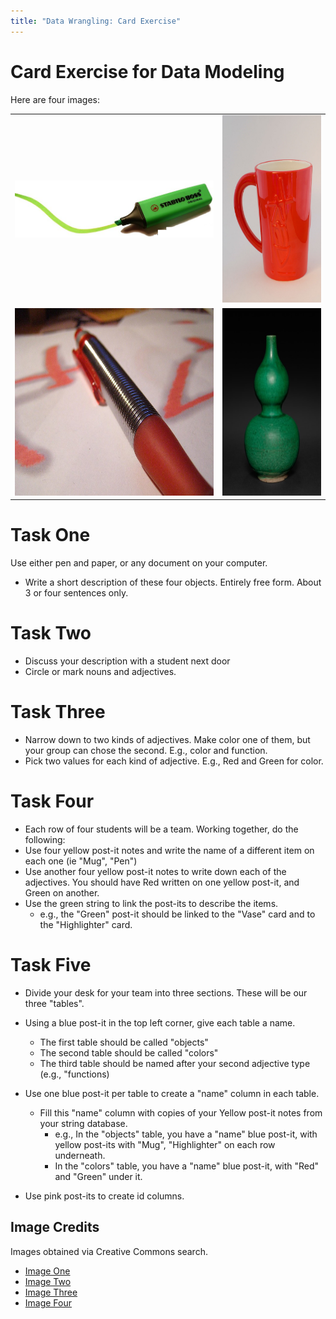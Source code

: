 ```yaml
---
title: "Data Wrangling: Card Exercise"
---
```

Card Exercise for Data Modeling
===================================

Here are four images:

<table>
<tr>
  <td><img src="images/image_one.png" alt="Image one" width="400"></td>
  <td><img src="images/image_two.jpg" alt="Image two" height="300"></td>
</tr>
<tr>
  <td><img src="images/image_three.jpg" alt="Image three" height="300"></td>
  <td><img src="images/image_four.jpg" alt="Image three" height="300"></td>
</tr>
</table>

# Task One

Use either pen and paper, or any document on your computer.

- Write a short description of these four objects. Entirely free form.  About 3 or four sentences only.

# Task Two 

- Discuss your description with a student next door
- Circle or mark nouns and adjectives.

# Task Three

- Narrow down to two kinds of adjectives. Make color one of them, but your group can chose the second. E.g., color and function.
- Pick two values for each kind of adjective. E.g., Red and Green for color.

# Task Four
- Each row of four students will be a team. Working together, do the following:
- Use four yellow post-it notes and write the name of a different item on each one (ie "Mug", "Pen")
- Use another four yellow post-it notes to write down each of the adjectives. You should have Red written on one yellow post-it, and Green on another.
- Use the green string to link the post-its to describe the items. 
    - e.g., the "Green" post-it should be linked to the "Vase" card and to the "Highlighter" card.

# Task Five
- Divide your desk for your team into three sections. These will be our three "tables".
- Using a blue post-it in the top left corner, give each table a name.
    - The first table should be called "objects"
    - The second table should be called "colors"
    - The third table should be named after your second adjective type (e.g., "functions)

- Use one blue post-it per table to create a "name" column in each table.
    - Fill this "name" column with copies of your Yellow post-it notes from your string database.
        - e.g., In the "objects" table, you have a "name" blue post-it, with yellow post-its with "Mug", "Highlighter" on each row underneath.
        - In the "colors" table, you have a "name" blue post-it, with "Red" and "Green" under it.

- Use pink post-its to create id columns.

## Image Credits

Images obtained via Creative Commons search.

- [Image One](https://www.flickr.com/photos/42931449@N07/5418401602)
- [Image Two](https://www.flickr.com/photos/35034356271@N01/358656424)
- [Image Three](https://www.flickr.com/photos/31663765@N00/2926501952)
- [Image Four](https://commons.wikimedia.org/w/index.php?curid=77116345)
